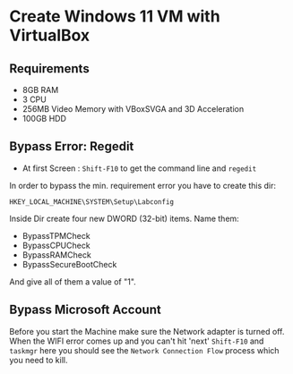 # Create Windows 11 VM with VirtualBox

## Requirements

* 8GB RAM
* 3 CPU
* 256MB Video Memory with VBoxSVGA and 3D Acceleration
* 100GB HDD


## Bypass Error: Regedit

* At first Screen : `Shift-F10` to get the command line and `regedit`

In order to bypass the min. requirement error you have to create this dir:

`HKEY_LOCAL_MACHINE\SYSTEM\Setup\Labconfig`

Inside Dir create four new DWORD (32-bit) items. Name them:

* BypassTPMCheck
* BypassCPUCheck
* BypassRAMCheck
* BypassSecureBootCheck

And give all of them a  value of "1".

## Bypass Microsoft Account

Before you start the Machine make sure the Network adapter is turned off.
When the WIFI error comes up and you can't hit 'next' `Shift-F10` and `taskmgr` 
here you should see the `Network Connection Flow` process which you need to kill.
